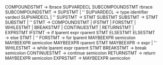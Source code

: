 COMPOUNDSTMT                    -> lbrace SUPVARDECL SUBCOMPOUNDSTMT rbrace 
SUBCOMPOUNDSTMT                 -> SUPSTMT | ''
SUPVARDECL                      -> type identifier vardecl SUPVARDECL | ''
SUPSTMT                         -> STMT SUBSTMT 
SUBSTMT                         -> STMT SUBSTMT | ''
STMT                            -> COMPOUNDSTMT | IFSTMT | FORSTMT | WHILESTMT | BREAKSTMT | CONTINUESTMT | RETURNSTMT | EXPRSTMT 
IFSTMT                          -> if lparent expr rparent STMT ELSESTMT 
ELSESTMT                        -> else STMT | ''
FORSTMT                         -> for lparent MAYBEEXPR semicolon MAYBEEXPR semicolon MAYBEEXPR rparent STMT 
MAYBEEXPR                       -> expr | ''
WHILESTMT                       -> while lparent expr rparent STMT 
BREAKSTMT                       -> break semicolon 
CONTINUESTMT                    -> continue semicolon 
RETURNSTMT                      -> return MAYBEEXPR semicolon 
EXPRSTMT                        -> MAYBEEXPR semicolon

